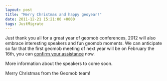 ```yaml
--- 
layout: post
title: "Merry Christmas and happy geoyear!"
date: 2011-12-21 15:21:00 +0000
tags: JustMigrate
---
```

Just thank you all for a great year of geomob conferences, 2012 will also embrace interesting speakers and fun geomob moments. We can anticipate so far that the first geomob meeting of next year will be on February the 16th, you can [confirm your assistance](http://lanyrd.com/2012/geomob-february-2/) now.

More information about the speakers to come soon.

Merry Christmas from the Geomob team!